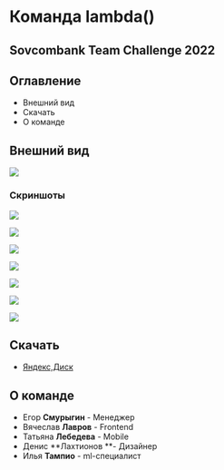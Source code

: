 # Команда lambda()

## **Sovcombank** Team Challenge 2022

## Оглавление

* Внешний вид
* Скачать
* О команде

## Внешний вид

![](https://s4.gifyu.com/images/ezgif.com-gif-maker2d82640b0ad2bd00.gif)

### Скриншоты

![](https://sun9-45.userapi.com/impg/RLkIC8eHFTLYUiORvfSVyXklFo9oSasOgnsb_Q/TyiIczPLId4.jpg?size=591x1280&quality=96&sign=08d1ae9a9b615df08ded0a31894281ac&type=album)

![](https://sun9-41.userapi.com/impg/EjkcFZH5kRnnBDa0ibvyzSILpnL4MCfpZTcQNw/8rEeqwQcIN8.jpg?size=591x1280&quality=96&sign=47164de3caee82169e95ed1b04c0f3c6&type=album)

![](https://sun9-14.userapi.com/impg/3S_-II1rOuT4AdGvF7qsu6VKer9WX0pLbOw1Jg/yBaHmEF_lBk.jpg?size=591x1280&quality=96&sign=6e081ff3835959718676fb72b4b5a0e1&type=album)

![](https://sun9-41.userapi.com/impg/BpkFLBzLB-opAeHD7lvlHVxTnxzbxS35wcYsEA/ra4hRwIh63s.jpg?size=591x1280&quality=96&sign=a87564b72935eda0fc2f9a0c3d8d1de6&type=album)

![](https://sun9-69.userapi.com/impg/Wveuh0M60kWZ5ME9wnTS52-1HC84TmGM7lJNUg/X_9iRl_brLU.jpg?size=591x1280&quality=96&sign=4ac7dbe695328ec26cec8a414e106d09&type=album)

![](https://sun9-65.userapi.com/impg/AzbdE4Z-VbWtjjJyv78Z8Af0qp5eMhXi_3vsMw/dC7_rGb9KiY.jpg?size=591x1280&quality=96&sign=16f80a1cd811f4aaaa8b1d00c49a8c40&type=album)

![](https://sun9-85.userapi.com/impg/cgfZKUWmJMtLTagmep1K96eDbve1J4NTrIHBvw/iFj-LAmj7EU.jpg?size=591x1280&quality=96&sign=3f13b0adee29cba5656e9699c476f381&type=album)

## Скачать

* [Яндекс,Диск](https://disk.yandex.ru/d/ZKtfYvFLtNGG-A)

## О команде

* Егор **Смурыгин** - Менеджер
* Вячеслав **Лавров** - Frontend
* Татьяна **Лебедева** - Mobile
* Денис **Лахтионов **- Дизайнер
* Илья **Тампио** - ml-специалист

